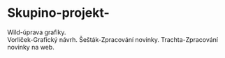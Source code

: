 # Skupino-projekt-
Wild-úprava grafiky. <br>
Vorlíček-Grafický návrh.
Šešták-Zpracování novinky. 
Trachta-Zpracování novinky na web.





